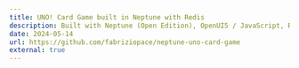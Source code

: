 ```yaml
---
title: UNO! Card Game built in Neptune with Redis
description: Built with Neptune (Open Edition), OpenUI5 / JavaScript, Redis and SCSS
date: 2024-05-14
url: https://github.com/fabriziopace/neptune-uno-card-game
external: true
---
```

